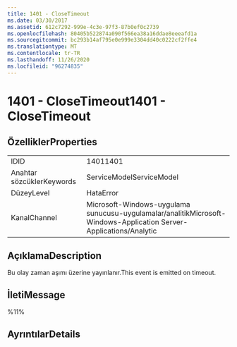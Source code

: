 ```yaml
---
title: 1401 - CloseTimeout
ms.date: 03/30/2017
ms.assetid: 612c7292-999e-4c3e-97f3-87b0ef0c2739
ms.openlocfilehash: 80405b522874a090f566ea38a16ddae8eeeafd1a
ms.sourcegitcommit: bc293b14af795e0e999e3304dd40c0222cf2ffe4
ms.translationtype: MT
ms.contentlocale: tr-TR
ms.lasthandoff: 11/26/2020
ms.locfileid: "96274835"
---
```

# <a name="1401---closetimeout"></a><span data-ttu-id="965c5-102">1401 - CloseTimeout</span><span class="sxs-lookup"><span data-stu-id="965c5-102">1401 - CloseTimeout</span></span>

## <a name="properties"></a><span data-ttu-id="965c5-103">Özellikler</span><span class="sxs-lookup"><span data-stu-id="965c5-103">Properties</span></span>  
  
|||  
|-|-|  
|<span data-ttu-id="965c5-104">ID</span><span class="sxs-lookup"><span data-stu-id="965c5-104">ID</span></span>|<span data-ttu-id="965c5-105">1401</span><span class="sxs-lookup"><span data-stu-id="965c5-105">1401</span></span>|  
|<span data-ttu-id="965c5-106">Anahtar sözcükler</span><span class="sxs-lookup"><span data-stu-id="965c5-106">Keywords</span></span>|<span data-ttu-id="965c5-107">ServiceModel</span><span class="sxs-lookup"><span data-stu-id="965c5-107">ServiceModel</span></span>|  
|<span data-ttu-id="965c5-108">Düzey</span><span class="sxs-lookup"><span data-stu-id="965c5-108">Level</span></span>|<span data-ttu-id="965c5-109">Hata</span><span class="sxs-lookup"><span data-stu-id="965c5-109">Error</span></span>|  
|<span data-ttu-id="965c5-110">Kanal</span><span class="sxs-lookup"><span data-stu-id="965c5-110">Channel</span></span>|<span data-ttu-id="965c5-111">Microsoft-Windows-uygulama sunucusu-uygulamalar/analitik</span><span class="sxs-lookup"><span data-stu-id="965c5-111">Microsoft-Windows-Application Server-Applications/Analytic</span></span>|  
  
## <a name="description"></a><span data-ttu-id="965c5-112">Açıklama</span><span class="sxs-lookup"><span data-stu-id="965c5-112">Description</span></span>  

 <span data-ttu-id="965c5-113">Bu olay zaman aşımı üzerine yayınlanır.</span><span class="sxs-lookup"><span data-stu-id="965c5-113">This event is emitted on timeout.</span></span>  
  
## <a name="message"></a><span data-ttu-id="965c5-114">İleti</span><span class="sxs-lookup"><span data-stu-id="965c5-114">Message</span></span>  

 <span data-ttu-id="965c5-115">%1</span><span class="sxs-lookup"><span data-stu-id="965c5-115">1%</span></span>  
  
## <a name="details"></a><span data-ttu-id="965c5-116">Ayrıntılar</span><span class="sxs-lookup"><span data-stu-id="965c5-116">Details</span></span>
